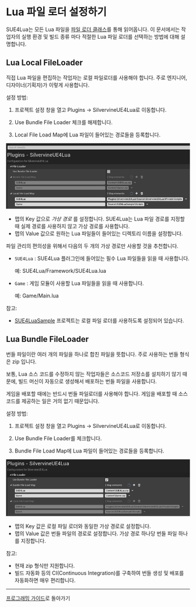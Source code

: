 
Lua 파일 로더 설정하기
=====================

SUE4Lua는 모든 Lua 파일을 [파일 로더 클래스](../Source/SilvervineUE4Lua/Public/LuaFileLoader.h)를 통해 읽어옵니다.
이 문서에서는 작업자의 실행 환경 및 빌드 종류 마다 적절한 Lua 파일 로더를 선택하는 방법에 대해 설명합니다.

Lua Local FileLoader
--------------------

직접 Lua 파일을 편집하는 작업자는 로컬 파일로더를 사용해야 합니다.
주로 엔지니어, 디자이너(기획자)가 이렇게 사용합니다.

설정 방법:

1. 프로젝트 설정 창을 열고 Plugins -> SilvervineUE4Lua로 이동합니다.

2. Use Bundle File Loader 체크를 해제합니다.

3. Local File Load Map에 Lua 파일이 들어있는 경로들을 등록합니다.

![](Images/LocalFileLoader.png)

* 맵의 Key 값으로 _가상 경로_ 를 설정합니다. SUE4Lua는 Lua 파일 경로를 지정할 때 실제 경로를 사용하지 않고 가상 경로를 사용합니다.
* 맵의 Value 값으로 원하는 Lua 파일들이 들어있는 디렉토리 이름을 설정합니다.

파일 관리의 편의성을 위해서 다음의 두 개의 가상 경로만 사용할 것을 추천합니다.

* `SUE4Lua` : SUE4Lua 플러그인에 들어있는 필수 Lua 파일들을 읽을 때 사용합니다.

    예: SUE4Lua/Framework/SUE4Lua.lua

* `Game` : 게임 모듈이 사용할 Lua 파일들을 읽을 때 사용합니다.

    예: Game/Main.lua

참고:
* [SUE4LuaSample](SUE4LuaSample_ko.md) 프로젝트는 로컬 파일 로더를 사용하도록 설정되어 있습니다.

Lua Bundle FileLoader
---------------------

번들 파일이란 여러 개의 파일을 하나로 합친 파일을 뜻합니다. 주로 사용하는 번들 형식은 zip 입니다.

보통, Lua 소스 코드를 수정하지 않는 작업자들은 소스코드 저장소를 설치하기 않기 때문에,
빌드 머신이 자동으로 생성해서 배포하는 번들 파일을 사용합니다.

게임을 배포할 때에는 반드시 번들 파일로더를 사용해야 합니다. 게임을 배포할 때 소스코드를 제공하는 일은 거의 없기 때문입니다.

설정 방법:

1. 프로젝트 설정 창을 열고 Plugins -> SilvervineUE4Lua로 이동합니다.

2. Use Bundle File Loader를 체크합니다.

3. Bundle File Load Map에 Lua 파일이 들어있는 경로들을 등록합니다.

![](Images/BundleFileLoader.png)

* 맵의 Key 값은 로컬 파일 로더와 동일한 가상 경로로 설정합니다.
* 맵의 Value 값은 번들 파일의 경로로 설정합니다. 가상 경로 하나당 번들 파일 하나를 지정합니다.

참고:
* 현재 zip 형식만 지원합니다.
* 빌드 자동화 등의 CI(Continuous Integration)를 구축하여 번들 생성 및 배포를 자동화하면 매우 편리합니다.

----------------------------------------------------
[프로그래밍 가이드](ProgrammingGuide_ko.md)로 돌아가기